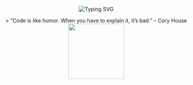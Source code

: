 <!-- Banner -->
<p align="center">
  <img src="https://readme-typing-svg.demolab.com?font=Fira+Code&size=28&pause=1000&color=6C63FF&width=600&lines=Hi,+I'm+Matt!;Welcome+to+my+GitHub+profile" alt="Typing SVG" />
</p>

<!-- Fun section: random quote or joke -->
<div align="center">
> “Code is like humor. When you have to explain it, it’s bad.” – Cory House
</div>

<div align="center">
  <img src="https://github-readme-stats.vercel.app/api/top-langs?username=matt-minev&layout=compact&langs_count=6&theme=dark&hide_border=true" height="150" />
</div>
